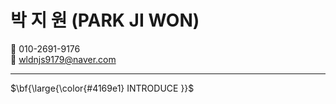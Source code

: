 <!-- 이름 -->
# 박 지 원 (PARK JI WON)

📱 010-2691-9176 <br>
📧 wldnjs9179@naver.com

***

<p>$\bf{\large{\color{#4169e1} INTRODUCE }}$</p>



